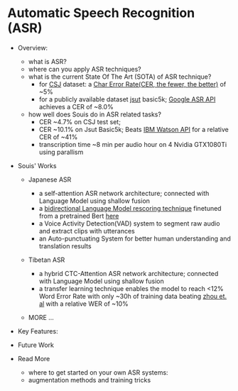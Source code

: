 # Automatic Speech Recognition (ASR)

- Overview:
  - what is ASR?
  - where can you apply ASR techniques?
  - what is the current State Of The Art (SOTA) of ASR technique?
    - for [CSJ](https://pj.ninjal.ac.jp/corpus_center/csj/document.html) dataset: a [Char Error Rate(CER, the fewer, the better)](en.wikipedia.org/wiki/Word_error_rate) of ~5%
    - for a publicly available dataset [jsut](https://sites.google.com/site/shinnosuketakamichi/publication/jsut) basic5k; [Google ASR API](https://cloud.google.com/speech-to-text/) achieves a CER of ~8.0%
  - how well does Souis do in ASR related tasks?
    - CER ~4.7% on CSJ test set;
    - CER ~10.1% on Jsut Basic5k; Beats [IBM Watson API](https://www.ibm.com/watson/services/speech-to-text/) for a relative CER of ~41%
    - transcription time ~8 min per audio hour on 4 Nvidia GTX1080Ti using parallism

- Souis' Works
  - Japanese ASR
    - a self-attention ASR network architecture; connected with Language Model using shallow fusion
    - a [bidirectional Language Model rescoring technique](https://arxiv.org/abs/1905.06655) finetuned from a pretrained Bert [here](http://nlp.ist.i.kyoto-u.ac.jp/index.php?BERT日本語Pretrainedモデル)
    - a Voice Activity Detection(VAD) system to segment raw audio and extract clips with utterances
    - an Auto-punctuating System for better human understanding and translation results

  - Tibetan ASR
    - a hybrid CTC-Attention ASR network architecture; connected with Language Model using shallow fusion
    - a transfer learning technique enables the model to reach <12% Word Error Rate with only ~30h of training data beating [zhou et. al](http://tcci.ccf.org.cn/conference/2017/papers/106.pdf) with a relative WER of ~10%
    
  - MORE ...

- Key Features:

- Future Work

- Read More
  - where to get started on your own ASR systems:
  - augmentation methods and training tricks
  
